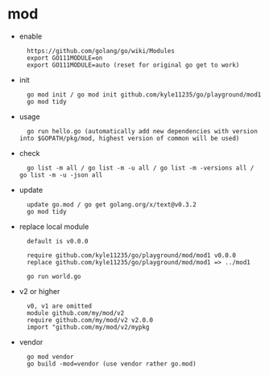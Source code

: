 
# mod

- enable

        https://github.com/golang/go/wiki/Modules
        export GO111MODULE=on
        export GO111MODULE=auto (reset for original go get to work)

- init

        go mod init / go mod init github.com/kyle11235/go/playground/mod1
        go mod tidy

- usage

        go run hello.go (automatically add new dependencies with version into $GOPATH/pkg/mod, highest version of common will be used)

- check

        go list -m all / go list -m -u all / go list -m -versions all / go list -m -u -json all

- update

        update go.mod / go get golang.org/x/text@v0.3.2
        go mod tidy

- replace local module

        default is v0.0.0

        require github.com/kyle11235/go/playground/mod/mod1 v0.0.0
        replace github.com/kyle11235/go/playground/mod/mod1 => ../mod1

        go run world.go

- v2 or higher

        v0, v1 are omitted
        module github.com/my/mod/v2
        require github.com/my/mod/v2 v2.0.0
        import "github.com/my/mod/v2/mypkg

- vendor

        go mod vendor
        go build -mod=vendor (use vendor rather go.mod)